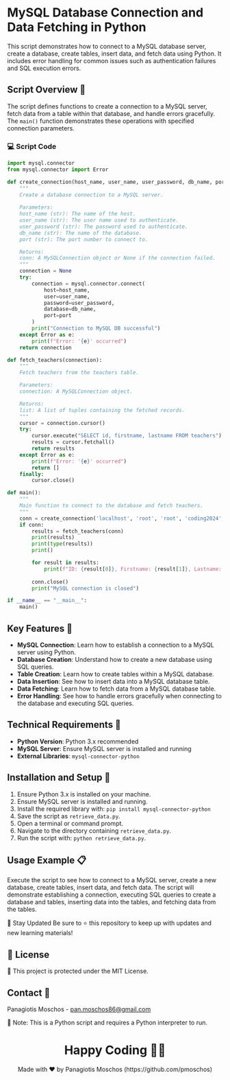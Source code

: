 # MySQL Database Connection and Data Fetching in Python

This script demonstrates how to connect to a MySQL database server, create a database, create tables, insert data, and fetch data using Python. It includes error handling for common issues such as authentication failures and SQL execution errors.

## Script Overview 📘

The script defines functions to create a connection to a MySQL server, fetch data from a table within that database, and handle errors gracefully. The `main()` function demonstrates these operations with specified connection parameters.

### :computer: Script Code

```python
import mysql.connector
from mysql.connector import Error

def create_connection(host_name, user_name, user_password, db_name, port):
    """
    Create a database connection to a MySQL server.
    
    Parameters:
    host_name (str): The name of the host.
    user_name (str): The user name used to authenticate.
    user_password (str): The password used to authenticate.
    db_name (str): The name of the database.
    port (str): The port number to connect to.

    Returns:
    conn: A MySQLConnection object or None if the connection failed.
    """
    connection = None
    try:
        connection = mysql.connector.connect(
            host=host_name,
            user=user_name,
            password=user_password,
            database=db_name,
            port=port
        )
        print("Connection to MySQL DB successful")
    except Error as e:
        print(f"Error: '{e}' occurred")
    return connection

def fetch_teachers(connection):
    """
    Fetch teachers from the teachers table.

    Parameters:
    connection: A MySQLConnection object.

    Returns:
    list: A list of tuples containing the fetched records.
    """
    cursor = connection.cursor()
    try:
        cursor.execute("SELECT id, firstname, lastname FROM teachers")
        results = cursor.fetchall()
        return results
    except Error as e:
        print(f"Error: '{e}' occurred")
        return []
    finally:
        cursor.close()

def main():
    """
    Main function to connect to the database and fetch teachers.
    """
    conn = create_connection('localhost', 'root', 'root', 'coding2024', '3306')
    if conn:
        results = fetch_teachers(conn)
        print(results)
        print(type(results))
        print()

        for result in results:
            print(f"ID: {result[0]}, Firstname: {result[1]}, Lastname: {result[2]}")
        
        conn.close()
        print("MySQL connection is closed")

if __name__ == "__main__":
    main()
```

## Key Features 🌟
- **MySQL Connection**: Learn how to establish a connection to a MySQL server using Python.
- **Database Creation**: Understand how to create a new database using SQL queries.
- **Table Creation**: Learn how to create tables within a MySQL database.
- **Data Insertion**: See how to insert data into a MySQL database table.
- **Data Fetching**: Learn how to fetch data from a MySQL database table.
- **Error Handling**: See how to handle errors gracefully when connecting to the database and executing SQL queries.

## Technical Requirements 🔧
- **Python Version**: Python 3.x recommended
- **MySQL Server**: Ensure MySQL server is installed and running
- **External Libraries**: `mysql-connector-python`

## Installation and Setup 🚀
1. Ensure Python 3.x is installed on your machine.
2. Ensure MySQL server is installed and running.
3. Install the required library with: `pip install mysql-connector-python`
4. Save the script as `retrieve_data.py`.
5. Open a terminal or command prompt.
6. Navigate to the directory containing `retrieve_data.py`.
7. Run the script with: `python retrieve_data.py`.

## Usage Example 📋
Execute the script to see how to connect to a MySQL server, create a new database, create tables, insert data, and fetch data. The script will demonstrate establishing a connection, executing SQL queries to create a database and tables, inserting data into the tables, and fetching data from the tables.

📢 Stay Updated
Be sure to ⭐ this repository to keep up with updates and new learning materials!

## 📄 License
🔐 This project is protected under the MIT License.

## Contact 📧
Panagiotis Moschos - pan.moschos86@gmail.com

🔗 Note: This is a Python script and requires a Python interpreter to run.

<h1 align="center">Happy Coding 👨‍💻</h1>
<p align="center">
  Made with ❤️ by Panagiotis Moschos (https://github.com/pmoschos)
</p>
